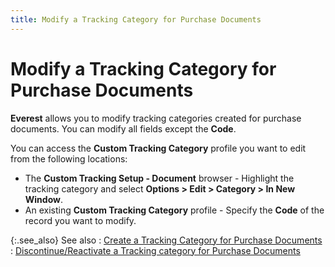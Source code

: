 ```yaml
---
title: Modify a Tracking Category for Purchase Documents
---
```


# Modify a Tracking Category for Purchase Documents


**Everest** allows you to modify tracking categories created for purchase documents. You can modify all fields except the **Code**.


You can access the **Custom Tracking Category** profile you want to edit from the following locations:

- The **Custom Tracking Setup - Document** browser - Highlight the tracking category and select **Options &gt; Edit &gt; Category &gt; In New Window**.
- An existing **Custom Tracking Category** profile - Specify the **Code** of the record you want to modify.



{:.see_also}
See also
: [Create a Tracking Category for Purchase Documents]({{site.ct_baseurl}}/document-tracking/tracking-purchase-documents/create_a_tracking_category_for_purchase_documents.html)
: [Discontinue/Reactivate a Tracking category for Purchase Documents]({{site.ct_baseurl}}/misc/discontinue_a_tracking_category_for_purchase_documents.html)
